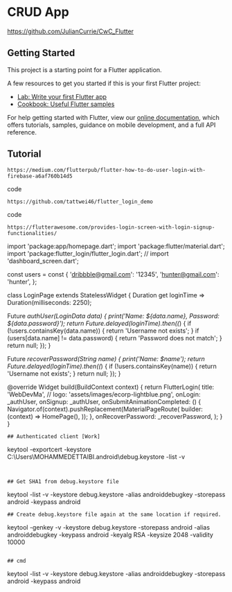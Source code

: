 # CRUD App
https://github.com/JulianCurrie/CwC_Flutter

## Getting Started

This project is a starting point for a Flutter application.

A few resources to get you started if this is your first Flutter project:

- [Lab: Write your first Flutter app](https://flutter.dev/docs/get-started/codelab)
- [Cookbook: Useful Flutter samples](https://flutter.dev/docs/cookbook)

For help getting started with Flutter, view our
[online documentation](https://flutter.dev/docs), which offers tutorials,
samples, guidance on mobile development, and a full API reference.

## Tutorial
```
https://medium.com/flutterpub/flutter-how-to-do-user-login-with-firebase-a6af760b14d5
```
code
```
https://github.com/tattwei46/flutter_login_demo
```
code
```
https://flutterawesome.com/provides-login-screen-with-login-signup-functionalities/
```
import 'package:app/homepage.dart';
import 'package:flutter/material.dart';
import 'package:flutter_login/flutter_login.dart';
// import 'dashboard_screen.dart';

const users = const {
  'dribbble@gmail.com': '12345',
  'hunter@gmail.com': 'hunter',
};

class LoginPage extends StatelessWidget {
  Duration get loginTime => Duration(milliseconds: 2250);

  Future<String> _authUser(LoginData data) {
    print('Name: ${data.name}, Password: ${data.password}');
    return Future.delayed(loginTime).then((_) {
      if (!users.containsKey(data.name)) {
        return 'Username not exists';
      }
      if (users[data.name] != data.password) {
        return 'Password does not match';
      }
      return null;
    });
  }

  Future<String> _recoverPassword(String name) {
    print('Name: $name');
    return Future.delayed(loginTime).then((_) {
      if (!users.containsKey(name)) {
        return 'Username not exists';
      }
      return null;
    });
  }

  @override
  Widget build(BuildContext context) {
    return FlutterLogin(
      title: 'WebDevMa',
      // logo: 'assets/images/ecorp-lightblue.png',
      onLogin: _authUser,
      onSignup: _authUser,
      onSubmitAnimationCompleted: () {
        Navigator.of(context).pushReplacement(MaterialPageRoute(
          builder: (context) => HomePage(),
        ));
      },
      onRecoverPassword: _recoverPassword,
    );
  }
}

```
## Authenticated client [Work]
```
keytool -exportcert -keystore C:\Users\MOHAMMEDETTAIBI\.android\debug.keystore -list -v
```


## Get SHA1 from debug.keystore file
```
keytool -list -v -keystore debug.keystore -alias androiddebugkey -storepass android -keypass android
```
## Create debug.keystore file again at the same location if required.
```
keytool -genkey -v -keystore debug.keystore -storepass android -alias androiddebugkey -keypass android -keyalg RSA -keysize 2048 -validity 10000
```

## cmd
```
keytool -list -v -keystore debug.keystore -alias androiddebugkey -storepass android -keypass android
```
